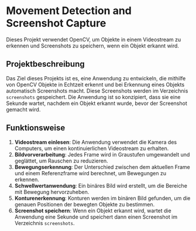# Movement Detection and Screenshot Capture

Dieses Projekt verwendet OpenCV, um Objekte in einem Videostream zu erkennen und Screenshots zu speichern, wenn ein Objekt erkannt wird.

## Projektbeschreibung

Das Ziel dieses Projekts ist es, eine Anwendung zu entwickeln, die mithilfe von OpenCV Objekte in Echtzeit erkennt und bei Erkennung eines Objekts automatisch Screenshots macht. Diese Screenshots werden im Verzeichnis `screenshots` gespeichert. Die Anwendung ist so konzipiert, dass sie eine Sekunde wartet, nachdem ein Objekt erkannt wurde, bevor der Screenshot gemacht wird.

## Funktionsweise

1. **Videostream einlesen**: Die Anwendung verwendet die Kamera des Computers, um einen kontinuierlichen Videostream zu erhalten.
2. **Bildvorverarbeitung**: Jedes Frame wird in Graustufen umgewandelt und geglättet, um Rauschen zu reduzieren.
3. **Bewegungserkennung**: Der Unterschied zwischen dem aktuellen Frame und einem Referenzframe wird berechnet, um Bewegungen zu erkennen.
4. **Schwellwertanwendung**: Ein binäres Bild wird erstellt, um die Bereiche mit Bewegung hervorzuheben.
5. **Konturenerkennung**: Konturen werden im binären Bild gefunden, um die genauen Positionen der bewegten Objekte zu bestimmen.
6. **Screenshot speichern**: Wenn ein Objekt erkannt wird, wartet die Anwendung eine Sekunde und speichert dann einen Screenshot im Verzeichnis `screenshots`.
